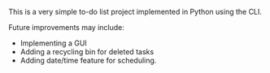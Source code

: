 This is a very simple to-do list project implemented in Python using the CLI. 

Future improvements may include:
- Implementing a GUI
- Adding a recycling bin for deleted tasks
- Adding date/time feature for scheduling.
